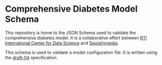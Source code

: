 # Comprehensive Diabetes Model Schema
This repository is home to the JSON Schema used to validate the comprehensive
diabetes model. It is a collaborative effort between 
[RTI International Center for Data Science](https://www.rti.org/service-capability/data-science)
and [Squishymedia](https://squishymedia.com/).

This schema is used to validate a model configuration file. It is written using the 
[draft-04](http://json-schema.org/draft-04/json-schema-core.html) specification.